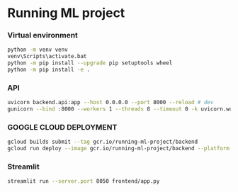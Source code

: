 # Running ML project

### Virtual environment
```bash
python -m venv venv
venv\Scripts\activate.bat
python -m pip install --upgrade pip setuptools wheel
python -m pip install -e .
```

### API
```bash
uvicorn backend.api:app --host 0.0.0.0 --port 8000 --reload # dev
gunicorn --bind :8000 --workers 1 --threads 8 --timeout 0 -k uvicorn.workers.UvicornWorker backend.api:app  # prod
```

### GOOGLE CLOUD DEPLOYMENT
```bash
gcloud builds submit --tag gcr.io/running-ml-project/backend
gcloud run deploy --image gcr.io/running-ml-project/backend --platform managed --port 8000
```

### Streamlit
```bash
streamlit run --server.port 8050 frontend/app.py
```
